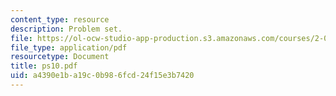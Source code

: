 ```yaml
---
content_type: resource
description: Problem set.
file: https://ol-ocw-studio-app-production.s3.amazonaws.com/courses/2-004-systems-modeling-and-control-ii-fall-2007/a4390e1ba19c0b986fcd24f15e3b7420_ps10.pdf
file_type: application/pdf
resourcetype: Document
title: ps10.pdf
uid: a4390e1b-a19c-0b98-6fcd-24f15e3b7420
---
```

